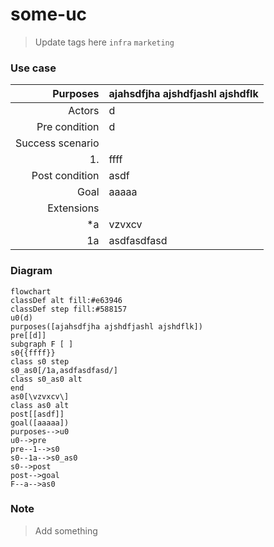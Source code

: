 # some-uc

> Update tags here `infra` `marketing`

### Use case

|         Purposes | ajahsdfjha ajshdfjashl ajshdflk |
| ---------------: | ------------------------------- |
|           Actors | d                               |
|    Pre condition | d                               |
| Success scenario |                                 |
|               1. | ffff                            |
|   Post condition | asdf                            |
|             Goal | aaaaa                           |
|       Extensions |                                 |
|              \*a | vzvxcv                          |
|               1a | asdfasdfasd                     |

### Diagram

```mermaid
flowchart
classDef alt fill:#e63946
classDef step fill:#588157
u0(d)
purposes([ajahsdfjha ajshdfjashl ajshdflk])
pre[[d]]
subgraph F [ ]
s0{{ffff}}
class s0 step
s0_as0[/1a,asdfasdfasd/]
class s0_as0 alt
end
as0[\vzvxcv\]
class as0 alt
post[[asdf]]
goal([aaaaa])
purposes-->u0
u0-->pre
pre--1-->s0
s0--1a-->s0_as0
s0-->post
post-->goal
F--a-->as0
```

### Note

> Add something
